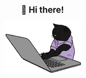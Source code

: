 <div id="header", align="center">
    <h1>👋 Hi there!</h1>
    <img src="./coding.gif" width="256"/>
</div>
